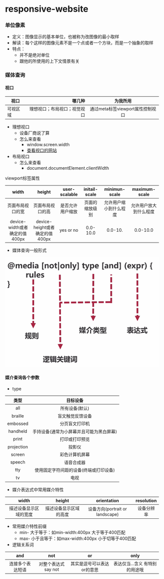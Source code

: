# responsive-website
### 单位像素
- 定义：图像显示的基本单位，也被称为改图像的最小取样
- 解读：每个这样的图像元素不是一个点或者一个方块，而是一个抽象的取样
- 特点：
    - 并不是绝对单位
    - 跟他的所使用的上下文情景有关
### 媒体查询
#### 视口
| 视口 | 哪几种 | 为我所用 |
| -------- | -----: | :----: |
| 可视区域 | 理想视口；布局视口；视觉视口 | 通过meta标签viewport属性控制视口 |
- 理想视口
    - 设备厂商说了算
    - 怎么来查看
        - window.screen.width
        - [查看视口的网站](http://viewportsizes.com/)
- 布局视口
    - 怎么来查看
        - document.documentElement.clientWidth

viewport标签属性

| width | height | user-scalable | initail-scale | minimun-scale | maximum-scale |
| :--------: | :--------: | :--------: | :--------: | :--------: | :--------: |
| 页面布局视口的宽 | 页面布局视口的高 | 是否允许用户缩放 | 页面的缩放级别 | 允许用户缩小到什么程度 | 允许用户放大到什么程度 |
| device-width或者确定的值400px | device-height或者确定的值400px | yes or no | 0.0-10.0 | 0.0-10. | 0.0-10.0 |
- 媒体查询一般形式

![媒体查询一般形式](https://github.com/fangfeiyue/responsive-website/blob/master/imgs/media.png)

#### 媒介查询各个参数
- type

| 类型 | 目标设备 |
|:-------:|:-------:|
| all | 所有设备(默认) |
| braille | 盲文触觉反馈设备 |
| embossed | 分页盲文打印机 |
| handheld | 手持设备(通常为小屏幕并且可能为黑白屏幕) |
| print | 打印或打印预览 |
| projection | 投影仪 |
| screen | 彩色计算机屏幕 |
| speech | 语音合成器 |
| tty | 使用固定字符间距的设备(终端或打印设备) |
| tv | 电视 |

-  媒介表达式中常用媒介特性

| width | height | orientation | resolution |
|:-------:|:-------:|:-------:|:-------:|
| 描述设备显示区域的宽度 | 描述设备显示区域的高度 | 设备方向(portrait or landscape) | 设备分辨率 |

- 常用媒介特性前缀
    - min-
    大于等于：如min-width:400px 大于等于400匹配
    - max-
    小于且等于：如max-width:400px 小于切等于400匹配
- 逻辑关系词

| and | not | or | only |
|:-------:|:-------:|:-------:|:-------:|
| 连接多个表达短语 | 对整个表达式say not | 其实是逗号可以表达or的意思 | 表达仅当...含义 有特别的用途哦 |